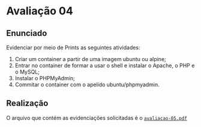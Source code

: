 # Avaliação 04
## Enunciado
Evidenciar por meio de Prints as seguintes atividades:
1) Criar um container a partir de uma imagem ubuntu ou alpine;
2) Entrar no container de formar a usar o shell e instalar o Apache, o PHP e o MySQL;
3) Instalar o PHPMyAdmin;
4) Commitar o container com o apelido ubuntu/phpmyadmin.

## Realização
O arquivo que contém as evidenciações solicitadas é o [`avaliacao-05.pdf`](https://github.com/claralivia/clara-livia--p8info-sor2/blob/main/etapa-02/avaliacao-04/avaliacao-05.pdf)
